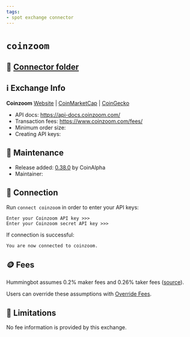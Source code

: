```yaml
---
tags:
- spot exchange connector
---
```


# `coinzoom`

## 📁 [Connector folder](https://github.com/CoinAlpha/hummingbot/tree/master/hummingbot/connector/exchange/coinzoom)

## ℹ️ Exchange Info

**Coinzoom** 
[Website](https://www.coinzoom.com/) | [CoinMarketCap](https://coinmarketcap.com/exchanges/coinzoom/) | [CoinGecko](https://www.coingecko.com/en/exchanges/coinzoom)

* API docs: https://api-docs.coinzoom.com/
* Transaction fees: https://www.coinzoom.com/fees/
* Minimum order size: 
* Creating API keys: 

## 👷 Maintenance

* Release added: [0.38.0](/release-notes/0.38.0/) by CoinAlpha
* Maintainer: 

## 🔑 Connection

Run `connect coinzoom` in order to enter your API keys:
 
```
Enter your Coinzoom API key >>>
Enter your Coinzoom secret API key >>>
```

If connection is successful:
```
You are now connected to coinzoom.
```

## 🪙 Fees

Hummingbot assumes 0.2% maker fees and 0.26% taker fees ([source](https://github.com/CoinAlpha/hummingbot/blob/master/hummingbot/connector/exchange/coinzoom/coinzoom_utils.py#L22)).

Users can override these assumptions with [Override Fees](/global-configs/override-fees/).

## 🛑 Limitations

No fee information is provided by this exchange.

